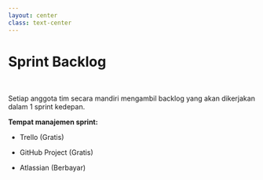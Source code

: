 ```yaml
---
layout: center
class: text-center
---
```


# Sprint Backlog

 <br>

Setiap anggota tim secara mandiri mengambil backlog yang akan dikerjakan dalam 1 sprint kedepan.

<b>Tempat manajemen sprint:</b>

<div class="px-70">

- Trello (Gratis)

- GitHub Project (Gratis)

- Atlassian (Berbayar)

</div>